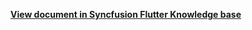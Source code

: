 **[View document in Syncfusion Flutter Knowledge base](https://www.syncfusion.com/kb/12101/how-to-add-custom-fonts-in-the-flutter-event-calendar-sfcalendar)**
